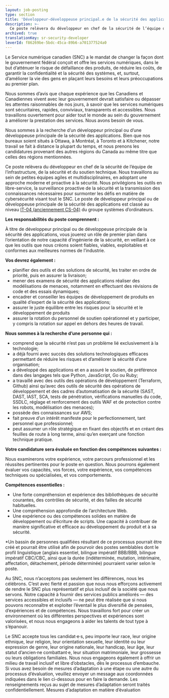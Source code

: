 ```yaml
---
layout: job-posting
type: section
title: 'Développeur-développeuse principal.e de la sécurité des applications'
description: >-
  Ce poste relèvera du développeur en chef de la sécurité de l’équipe de l’infrastructure, de la sécurité et du soutien technique. Nous travaillons au sein de petites équipes agiles et multidisciplinaires, en adoptant une approche moderne et proactive à la sécurité. Nous privilégions les outils en libre-service, la surveillance proactive de la sécurité et la transmission des connaissances nécessaires pour surmonter les défis en matière de cybersécurité visant tout le SNC.
archived: true
translationKey: sr-security-developer
leverId: f86269be-5bdc-45ca-89b6-a701377524a0
---
```


Le Service numérique canadien (SNC) a le mandat de changer la façon dont le gouvernement fédéral conçoit et offre les services numériques, dans le but d’atténuer le risque de défaillance des produits, de réduire les coûts, de garantir la confidentialité et la sécurité des systèmes, et, surtout, d’améliorer la vie des gens en plaçant leurs besoins et leurs préoccupations au premier plan. 


Nous sommes d’avis que chaque expérience que les Canadiens et Canadiennes vivent avec leur gouvernement devrait satisfaire ou dépasser les attentes raisonnables de nos jours, à savoir que les services numériques sont sécuritaires, rapides, conviviaux, transparents et accessibles. Nous travaillons ouvertement pour aider tout le monde au sein du gouvernement à améliorer la prestation des services. Nous avons besoin de vous.

Nous sommes à la recherche d’un développeur principal ou d’une développeuse principale de la sécurité des applications. Bien que nos bureaux soient situés à Ottawa, à Montréal, à Toronto et à Kitchener, notre travail se fait à distance la plupart du temps, et nous prenons les candidatures provenant des autres régions du Canada au même titre que celles des régions mentionnées.

Ce poste relèvera du développeur en chef de la sécurité de l’équipe de l’infrastructure, de la sécurité et du soutien technique. Nous travaillons au sein de petites équipes agiles et multidisciplinaires, en adoptant une approche moderne et proactive à la sécurité. Nous privilégions les outils en libre-service, la surveillance proactive de la sécurité et la transmission des connaissances nécessaires pour surmonter les défis en matière de cybersécurité visant tout le SNC. Le poste de développeur principal ou de développeuse principale de la sécurité des applications est classé au niveau [IT-04 (anciennement CS-04)](https://www.tbs-sct.gc.ca/agreements-conventions/view-visualiser-eng.aspx?id=1#tocxx327633) du groupe systèmes d’ordinateurs.


**Les responsabilités du poste comprennent :**

À titre de développeur principal ou de développeuse principale de la sécurité des applications, vous jouerez un rôle de premier plan dans l’orientation de notre capacité d’ingénierie de la sécurité, en veillant à ce que les outils que nous créons soient fiables, viables, exploitables et conformes aux meilleures normes de l’industrie.



**Vos devrez également :**

- planifier des outils et des solutions de sécurité, les traiter en ordre de priorité, puis en assurer la livraison;
- mener des examens de sécurité des applications réaliser des modélisations de menaces, notamment en effectuant des révisions de code et des essais dynamiques;
- encadrer et conseiller les équipes de développement de produits en qualité d’expert de la sécurité des applications;
- assurer le juste équilibre entre les risques pour la sécurité et le développement de produits
- assurer la rotation du personnel de soutien opérationnel et y participer, y compris la rotation sur appel en dehors des heures de travail.


**Nous sommes à la recherche d’une personne qui :**

- comprend que la sécurité n’est pas un problème lié exclusivement à la technologie;
- a déjà fourni avec succès des solutions technologiques efficaces permettant de réduire les risques et d’améliorer la sécurité d’une organisation;
- a développé des applications et en a assuré le soutien, de préférence dans des langages tels que Python, JavaScript, Go ou Ruby;
- a travaillé avec des outils des opérations de développement (Terraform, Github) ainsi qu’avec des outils de sécurité des opérations de développement et des cadres d’automatisation de la sécurité (SAST, DAST, IAST, SCA, tests de pénétration, vérifications manuelles du code, SSDLC, réglage et renforcement des outils WAF et de protection contre les robots, modélisation des menaces);
- possède des connaissances sur AWS;
- fait preuve d’un intérêt manifeste pour le perfectionnement, tant personnel que professionnel; 
- peut assumer un rôle stratégique en fixant des objectifs et en créant des feuilles de route à long terme, ainsi qu’en exerçant une fonction technique pratique.



**Votre candidature sera évaluée en fonction des compétences suivantes :**

Nous examinerons votre expérience, votre parcours professionnel et les réussites pertinentes pour le poste en question. Nous pourrons également évaluer vos capacités, vos forces, votre expérience, vos compétences techniques ou spécialisées, et vos comportements.


**Compétences essentielles :**

- Une forte compréhension et expérience des bibliothèques de sécurité courantes, des contrôles de sécurité, et des failles de sécurité habituelles.
- Une compréhension approfondie de l’architecture Web.
- Une expérience ou des compétences solides en matière de développement ou d’écriture de scripts. Une capacité à contribuer de manière significative et efficace au développement du produit et à sa sécurité.



*Un bassin de personnes qualifiées résultant de ce processus pourrait être créé et pourrait être utilisé afin de pourvoir des postes semblables dont le profil linguistique (anglais essentiel, bilingue impératif BBB/BBB, bilingue impératif CBC/CBC, ainsi que la durée (indéterminée, mutation, intérimaire, affectation, détachement, période déterminée) pourraient varier selon le poste.


Au SNC, nous n’acceptons pas seulement les différences, nous les célébrons. C’est avec fierté et passion que nous nous efforçons activement de rendre le SNC plus représentatif et plus inclusif de la société que nous servons. Notre capacité à fournir des services publics améliorés — des services accessibles et inclusifs — ne peut être réalisée que si nous pouvons reconnaître et exploiter l’éventail le plus diversifié de pensées, d’expériences et de compétences. Nous travaillons fort pour créer un environnement où les différentes perspectives et expériences sont valorisées, et nous nous engageons à aider les talents de tout type à s’épanouir.

Le SNC accepte tous les candidat·e·s, peu importe leur race, leur origine ethnique, leur religion, leur orientation sexuelle, leur identité ou leur expression de genre, leur origine nationale, leur handicap, leur âge, leur statut d’ancien·ne combattant·e, leur situation matrimoniale, leur grossesse ou leurs obligations familiales. Nous nous engageons également à offrir un milieu de travail inclusif et libre d’obstacles, dès le processus d’embauche. Si vous avez besoin de mesures d’adaptation à une étape ou une autre du processus d’évaluation, veuillez envoyer un message aux coordonnées indiquées dans le lien ci-dessous pour en faire la demande. Les renseignements reçus au sujet de mesures d’adaptation seront traités confidentiellement.
Mesures d’adaptation en matière d’évaluation




 


